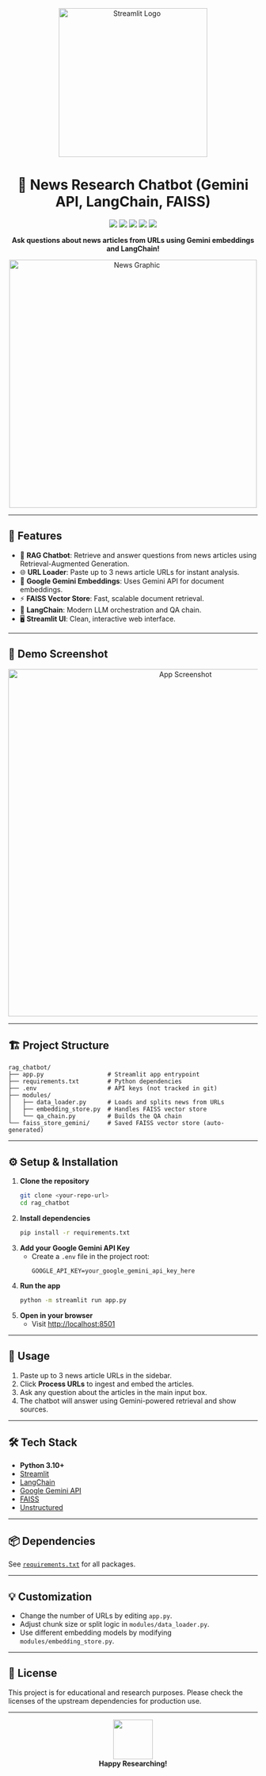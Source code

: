 <div align="center">
  <img src="https://streamlit.io/images/brand/streamlit-logo-primary-colormark-darktext.png" width="300" alt="Streamlit Logo"/>
  <h1>📰 News Research Chatbot (Gemini API, LangChain, FAISS)</h1>
  <p>
    <img src="https://img.shields.io/badge/Streamlit-Enabled-brightgreen?logo=streamlit" />
    <img src="https://img.shields.io/badge/LangChain-0.2+-purple?logo=python" />
    <img src="https://img.shields.io/badge/FAISS-Vector%20Search-blue" />
    <img src="https://img.shields.io/badge/Gemini%20API-Google-yellow" />
    <img src="https://img.shields.io/badge/Python-3.10+-blue?logo=python" />
  </p>
  <p>
    <b>Ask questions about news articles from URLs using Gemini embeddings and LangChain!</b>
  </p>
  <img src="https://raw.githubusercontent.com/streamlit/streamlit/develop/examples/data/news.png" width="500" alt="News Graphic"/>
</div>

---

## 🚀 Features

- 🔗 **RAG Chatbot**: Retrieve and answer questions from news articles using Retrieval-Augmented Generation.
- 🌐 **URL Loader**: Paste up to 3 news article URLs for instant analysis.
- 🧠 **Google Gemini Embeddings**: Uses Gemini API for document embeddings.
- ⚡ **FAISS Vector Store**: Fast, scalable document retrieval.
- 🦜 **LangChain**: Modern LLM orchestration and QA chain.
- 🖥️ **Streamlit UI**: Clean, interactive web interface.

---

## 📸 Demo Screenshot

<p align="center">
  <img src="https://i.imgur.com/2eQ7M2j.png" width="700" alt="App Screenshot"/>
</p>

---

## 🏗️ Project Structure

```
rag_chatbot/
├── app.py                  # Streamlit app entrypoint
├── requirements.txt        # Python dependencies
├── .env                    # API keys (not tracked in git)
├── modules/
│   ├── data_loader.py      # Loads and splits news from URLs
│   ├── embedding_store.py  # Handles FAISS vector store
│   └── qa_chain.py         # Builds the QA chain
└── faiss_store_gemini/     # Saved FAISS vector store (auto-generated)
```

---

## ⚙️ Setup & Installation

1. **Clone the repository**
    ```bash
    git clone <your-repo-url>
    cd rag_chatbot
    ```
2. **Install dependencies**
    ```bash
    pip install -r requirements.txt
    ```
3. **Add your Google Gemini API Key**
    - Create a `.env` file in the project root:
      ```env
      GOOGLE_API_KEY=your_google_gemini_api_key_here
      ```
4. **Run the app**
    ```bash
    python -m streamlit run app.py
    ```
5. **Open in your browser**
    - Visit [http://localhost:8501](http://localhost:8501)

---

## 📝 Usage

1. Paste up to 3 news article URLs in the sidebar.
2. Click **Process URLs** to ingest and embed the articles.
3. Ask any question about the articles in the main input box.
4. The chatbot will answer using Gemini-powered retrieval and show sources.

---

## 🛠️ Tech Stack

- **Python 3.10+**
- [Streamlit](https://streamlit.io/)
- [LangChain](https://python.langchain.com/)
- [Google Gemini API](https://ai.google.dev/)
- [FAISS](https://github.com/facebookresearch/faiss)
- [Unstructured](https://github.com/Unstructured-IO/unstructured)

---

## 📦 Dependencies

See [`requirements.txt`](./requirements.txt) for all packages.

---

## 💡 Customization

- Change the number of URLs by editing `app.py`.
- Adjust chunk size or split logic in `modules/data_loader.py`.
- Use different embedding models by modifying `modules/embedding_store.py`.

---

## 📄 License

This project is for educational and research purposes. Please check the licenses of the upstream dependencies for production use.

---

<div align="center">
  <img src="https://img.icons8.com/color/96/000000/artificial-intelligence.png" width="80"/>
  <br/>
  <b>Happy Researching!</b>
</div>

